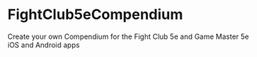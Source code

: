 # FightClub5eCompendium
Create your own Compendium for the Fight Club 5e and Game Master 5e iOS and Android apps
